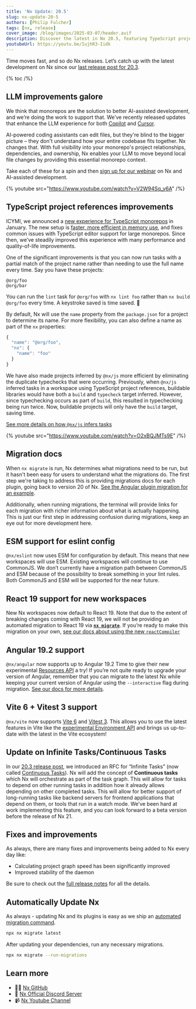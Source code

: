 ```yaml
---
title: 'Nx Update: 20.5'
slug: nx-update-20-5
authors: [Philip Fulcher]
tags: [nx, release]
cover_image: /blog/images/2025-03-07/header.avif
description: Discover the latest in Nx 20.5, featuring TypeScript project references improvements, migration docs, and tool updates like Angular 19.2, React 19, and Vite 6.
youtubeUrl: https://youtu.be/IujhR3-Iidk
---
```


Time moves fast, and so do Nx releases. Let’s catch up with the latest development on Nx since our [last release post for 20.3](/blog/nx-update-20-3#rfc-for-infinite-tasks).

{% toc /%}

## LLM improvements galore

We think that monorepos are the solution to better AI-assisted development, and we’re doing the work to support that. We’ve recently released updates that enhance the LLM experience for both [Copilot](/blog/nx-just-made-your-llm-smarter) and [Cursor](/blog/nx-made-cursor-smarter).

AI-powered coding assistants can edit files, but they're blind to the bigger picture – they don't understand how your entire codebase fits together. Nx changes that. With full visibility into your monorepo's project relationships, dependencies, and ownership, Nx enables your LLM to move beyond local file changes by providing this essential monorepo context.

Take each of these for a spin and then [sign up for our webinar](/blog/are-monorepos-the-answer-to-better-aiassisted-development) on Nx and AI-assisted development.

{% youtube src="https://www.youtube.com/watch?v=V2W94Sq_v6A" /%}

## TypeScript project references improvements

ICYMI, we announced a [new experience for TypeScript monorepos](/blog/new-nx-experience-for-typescript-monorepos) in January. The new setup is [faster, more efficient in memory use](/blog/new-nx-experience-for-typescript-monorepos#key-highlight-performance), and fixes common issues with TypeScript editor support for large monorepos. Since then, we’ve steadily improved this experience with many performance and quality-of-life improvements.

One of the significant improvements is that you can now run tasks with a partial match of the project name rather than needing to use the full name every time. Say you have these projects:

```text
@org/foo
@org/bar
```

You can run the `lint` task for `@org/foo` with `nx lint foo` rather than `nx build @org/foo` every time. A keystroke saved is time saved. 🧠

By default, Nx will use the `name` property from the `package.json` for a project to determine its name. For more flexibility, you can also define a name as part of the `nx` properties:

```jsx
{
  "name": "@org/foo",
  "nx": {
	"name": "foo"
  }
}
```

We have also made projects inferred by `@nx/js` more efficient by eliminating the duplicate typechecks that were occurring. Previously, when `@nx/js` inferred tasks in a workspace using TypeScript project references, buildable libraries would have both a `build` and `typecheck` target inferred. However, since typechecking occurs as part of `build`, this resulted in typechecking being run twice. Now, buildable projects will only have the `build` target, saving time.

[See more details on how `@nx/js` infers tasks](/nx-api/js#how-nxjs-infers-tasks)

{% youtube src="https://www.youtube.com/watch?v=O2xBQJMTs9E" /%}

## Migration docs

When `nx migrate` is run, Nx determines what migrations need to be run, but it hasn't been easy for users to understand what the migrations do. The first step we're taking to address this is providing migrations docs for each plugin, going back to version 20 of Nx. [See the Angular plugin migration for an example](/nx-api/angular/migrations).

Additionally, when running migrations, the terminal will provide links for each migration with richer information about what is actually happening. This is just our first step in addressing confusion during migrations, keep an eye out for more development here.

## ESM support for eslint config

`@nx/eslint` now uses ESM for configuration by default. This means that new workspaces will use ESM. Existing workspaces will continue to use CommonJS. We don’t currently have a migration path between CommonJS and ESM because of the possibility to break something in your lint rules. Both CommonJS and ESM will be supported for the near future.

## React 19 support for new workspaces

New Nx workspaces now default to React 19. Note that due to the extent of breaking changes coming with React 19, we will not be providing an automated migration to React 19 via [**`nx migrate`**](/nx-api/nx/documents/migrate). If you’re ready to make this migration on your own, [see our docs about using the new `reactCompiler`](/recipes/react/react-compiler#react-compiler-with-nx)

## Angular 19.2 support

`@nx/angular` now supports up to Angular 19.2 Time to give their new experimental [Resources API](https://angular.dev/guide/signals/resource) a try! If you’re not quite ready to upgrade your version of Angular, remember that you can migrate to the latest Nx while keeping your current version of Angular using the `--interactive` flag during migration. [See our docs for more details](/recipes/tips-n-tricks/advanced-update#choosing-optional-package-updates-to-apply).

## Vite 6 + Vitest 3 support

`@nx/vite` now supports [Vite 6](https://vite.dev/blog/announcing-vite6) and [Vitest 3](https://vitest.dev/blog/vitest-3.html). This allows you to use the latest features in Vite like the [experimental Environment API](https://main.vite.dev/guide/api-environment) and brings us up-to-date with the latest in the Vite ecosystem!

## Update on Infinite Tasks/Continuous Tasks

In our [20.3 release post](/blog/nx-update-20-3#rfc-for-infinite-tasks), we introduced an RFC for “Infinite Tasks” (now called [Continuous Tasks](https://github.com/nrwl/nx/discussions/29025)). Nx will add the concept of **Continuous tasks** which Nx will orchestrate as part of the task graph. This will allow for tasks to depend on other running tasks in addition how it already allows depending on other completed tasks. This will allow for better support of long-running tasks like backend servers for frontend applications that depend on them, or tools that run in a watch mode. We’ve been hard at work implementing this feature, and you can look forward to a beta version before the release of Nx 21.

## Fixes and improvements

As always, there are many fixes and improvements being added to Nx every day like:

- Calculating project graph speed has been significantly improved
- Improved stability of the daemon

Be sure to check out the [full release notes](https://github.com/nrwl/nx/releases/tag/20.5.0) for all the details.

## Automatically Update Nx

As always - updating Nx and its plugins is easy as we ship an [automated migration command](https://www.notion.so/features/automate-updating-dependencies).

```bash
npx nx migrate latest
```

After updating your dependencies, run any necessary migrations.

```bash
npx nx migrate --run-migrations
```

## Learn more

- 👩‍💻 [Nx GitHub](https://github.com/nrwl/nx)
- 💬 [Nx Official Discord Server](https://go.nx.dev/community)
- 📹 [Nx Youtube Channel](https://www.youtube.com/@nxdevtools)
